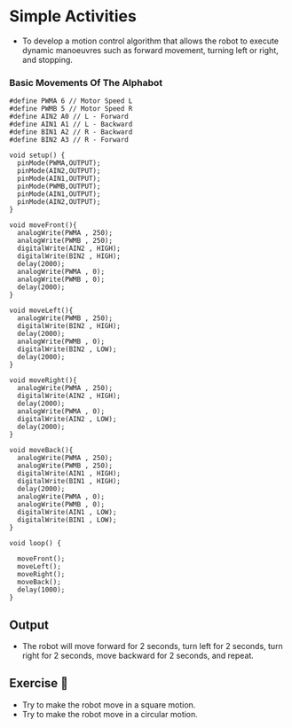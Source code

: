 # Simple Activities


<ul>
<li>To develop a motion control algorithm that allows the robot to execute dynamic manoeuvres such as forward movement, turning left or right, and stopping.</li>
</ul>

### Basic Movements Of The Alphabot 


```
#define PWMA 6 // Motor Speed L
#define PWMB 5 // Motor Speed R
#define AIN2 A0 // L - Forward
#define AIN1 A1 // L - Backward
#define BIN1 A2 // R - Backward
#define BIN2 A3 // R - Forward

void setup() {
  pinMode(PWMA,OUTPUT);
  pinMode(AIN2,OUTPUT);      
  pinMode(AIN1,OUTPUT);
  pinMode(PWMB,OUTPUT);       
  pinMode(AIN1,OUTPUT);     
  pinMode(AIN2,OUTPUT);
}

void moveFront(){
  analogWrite(PWMA , 250);
  analogWrite(PWMB , 250);
  digitalWrite(AIN2 , HIGH);
  digitalWrite(BIN2 , HIGH);
  delay(2000); 
  analogWrite(PWMA , 0);
  analogWrite(PWMB , 0);
  delay(2000); 
}

void moveLeft(){
  analogWrite(PWMB , 250);
  digitalWrite(BIN2 , HIGH);
  delay(2000);
  analogWrite(PWMB , 0);
  digitalWrite(BIN2 , LOW);
  delay(2000);
}

void moveRight(){
  analogWrite(PWMA , 250);
  digitalWrite(AIN2 , HIGH);
  delay(2000);
  analogWrite(PWMA , 0);
  digitalWrite(AIN2 , LOW);
  delay(2000);
}

void moveBack(){
  analogWrite(PWMA , 250);
  analogWrite(PWMB , 250);
  digitalWrite(AIN1 , HIGH);
  digitalWrite(BIN1 , HIGH);
  delay(2000); 
  analogWrite(PWMA , 0);
  analogWrite(PWMB , 0);
  digitalWrite(AIN1 , LOW);
  digitalWrite(BIN1 , LOW);
}

void loop() {
  
  moveFront();
  moveLeft();
  moveRight();
  moveBack();
  delay(1000);
}
```
## Output

<ul>
<li>The robot will move forward for 2 seconds, turn left for 2 seconds, turn right for 2 seconds, move backward for 2 seconds, and repeat.</li>
</ul>


## Exercise 🤖

<ul>
<li>Try to make the robot move in a square motion. </li>
<li>Try to make the robot move in a circular motion. </li>
</ul>
